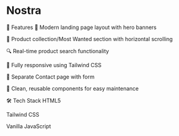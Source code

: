 # Nostra
 
🚀 Features
🧥 Modern landing page layout with hero banners

🛒 Product collection/Most Wanted section with horizontal scrolling

🔍 Real-time product search functionality

📱 Fully responsive using Tailwind CSS

📩 Separate Contact page with form

🧾 Clean, reusable components for easy maintenance

🛠️ Tech Stack
HTML5

Tailwind CSS

Vanilla JavaScript
 

